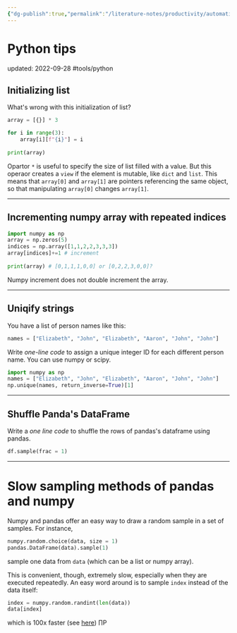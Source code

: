 ```yaml
---
{"dg-publish":true,"permalink":"/literature-notes/productivity/automation/python-tips/","dgHomeLink":true,"dgPassFrontmatter":false}
---
```



# Python tips
updated: 2022-09-28
#tools/python

## Initializing list 

What's wrong with this initialization of list?

```python
array = [{}] * 3

for i in range(3):
	array[i][f"{i}"] = i
	
print(array)
```

Opartor `*`  is useful to specify the size of list filled with a value. But this operaor creates a `view` if the element is mutable, like `dict` and `list`. This means that `array[0]` and `array[1]` are pointers referencing the same object, so that manipulating `array[0]` changes  `array[1]`.

---

## Incrementing numpy array with repeated indices


```python
import numpy as np 
array = np.zeros(5)
indices = np.array([1,1,2,2,3,3,3])
array[indices]+=1 # increment
	
print(array) # [0,1,1,1,0,0] or [0,2,2,3,0,0]?
```

Numpy increment does not double increment the array. 

---

## Uniqify strings

You have a list of person names like this: 
```python
names = ["Elizabeth", "John", "Elizabeth", "Aaron", "John", "John"]
```

Write *one-line code* to assign a unique integer ID for each different person name. You can use numpy or scipy. 

```python 
import numpy as np 
names = ["Elizabeth", "John", "Elizabeth", "Aaron", "John", "John"]
np.unique(names, return_inverse=True)[1]
```

---

## Shuffle Panda's DataFrame

Write a *one line code* to shuffle the rows of pandas's dataframe using pandas. 

```python
df.sample(frac = 1)
```

---
# Slow sampling methods of pandas and numpy

Numpy and pandas offer an easy way to draw a random sample in a set of samples. For instance, 
```python 
numpy.random.choice(data, size = 1)
pandas.DataFrame(data).sample(1)
```
sample one data from `data` (which can be a list or numpy array). 

This is convenient, though, extremely slow, especially when they are executed repeatedly. An easy word around is to sample `index` instead of the data itself:
```python 
index = numpy.random.randint(len(data))
data[index]
```
which is 100x faster (see [here](https://github.com/numpy/numpy/issues/11476))
∏P